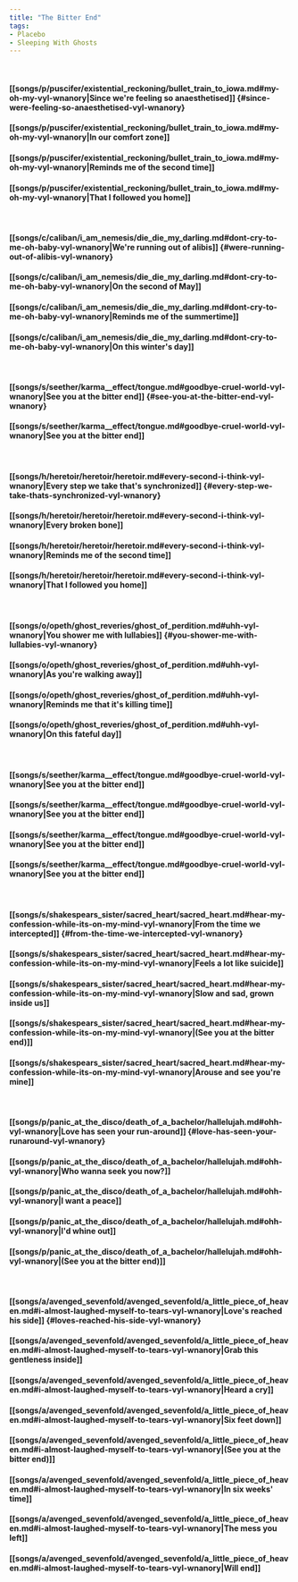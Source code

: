 ```yaml
---
title: "The Bitter End"
tags:
- Placebo
- Sleeping With Ghosts
---
```

&nbsp;
#### [[songs/p/puscifer/existential_reckoning/bullet_train_to_iowa.md#my-oh-my-vyl-wnanory|Since we're feeling so anaesthetised]] {#since-were-feeling-so-anaesthetised-vyl-wnanory}
#### [[songs/p/puscifer/existential_reckoning/bullet_train_to_iowa.md#my-oh-my-vyl-wnanory|In our comfort zone]]
#### [[songs/p/puscifer/existential_reckoning/bullet_train_to_iowa.md#my-oh-my-vyl-wnanory|Reminds me of the second time]]
#### [[songs/p/puscifer/existential_reckoning/bullet_train_to_iowa.md#my-oh-my-vyl-wnanory|That I followed you home]]
&nbsp;
#### [[songs/c/caliban/i_am_nemesis/die_die_my_darling.md#dont-cry-to-me-oh-baby-vyl-wnanory|We're running out of alibis]] {#were-running-out-of-alibis-vyl-wnanory}
#### [[songs/c/caliban/i_am_nemesis/die_die_my_darling.md#dont-cry-to-me-oh-baby-vyl-wnanory|On the second of May]]
#### [[songs/c/caliban/i_am_nemesis/die_die_my_darling.md#dont-cry-to-me-oh-baby-vyl-wnanory|Reminds me of the summertime]]
#### [[songs/c/caliban/i_am_nemesis/die_die_my_darling.md#dont-cry-to-me-oh-baby-vyl-wnanory|On this winter's day]]
&nbsp;
#### [[songs/s/seether/karma__effect/tongue.md#goodbye-cruel-world-vyl-wnanory|See you at the bitter end]] {#see-you-at-the-bitter-end-vyl-wnanory}
#### [[songs/s/seether/karma__effect/tongue.md#goodbye-cruel-world-vyl-wnanory|See you at the bitter end]]
&nbsp;
#### [[songs/h/heretoir/heretoir/heretoir.md#every-second-i-think-vyl-wnanory|Every step we take that's synchronized]] {#every-step-we-take-thats-synchronized-vyl-wnanory}
#### [[songs/h/heretoir/heretoir/heretoir.md#every-second-i-think-vyl-wnanory|Every broken bone]]
#### [[songs/h/heretoir/heretoir/heretoir.md#every-second-i-think-vyl-wnanory|Reminds me of the second time]]
#### [[songs/h/heretoir/heretoir/heretoir.md#every-second-i-think-vyl-wnanory|That I followed you home]]
&nbsp;
#### [[songs/o/opeth/ghost_reveries/ghost_of_perdition.md#uhh-vyl-wnanory|You shower me with lullabies]] {#you-shower-me-with-lullabies-vyl-wnanory}
#### [[songs/o/opeth/ghost_reveries/ghost_of_perdition.md#uhh-vyl-wnanory|As you're walking away]]
#### [[songs/o/opeth/ghost_reveries/ghost_of_perdition.md#uhh-vyl-wnanory|Reminds me that it's killing time]]
#### [[songs/o/opeth/ghost_reveries/ghost_of_perdition.md#uhh-vyl-wnanory|On this fateful day]]
&nbsp;
#### [[songs/s/seether/karma__effect/tongue.md#goodbye-cruel-world-vyl-wnanory|See you at the bitter end]]
#### [[songs/s/seether/karma__effect/tongue.md#goodbye-cruel-world-vyl-wnanory|See you at the bitter end]]
#### [[songs/s/seether/karma__effect/tongue.md#goodbye-cruel-world-vyl-wnanory|See you at the bitter end]]
#### [[songs/s/seether/karma__effect/tongue.md#goodbye-cruel-world-vyl-wnanory|See you at the bitter end]]
&nbsp;
#### [[songs/s/shakespears_sister/sacred_heart/sacred_heart.md#hear-my-confession-while-its-on-my-mind-vyl-wnanory|From the time we intercepted]] {#from-the-time-we-intercepted-vyl-wnanory}
#### [[songs/s/shakespears_sister/sacred_heart/sacred_heart.md#hear-my-confession-while-its-on-my-mind-vyl-wnanory|Feels a lot like suicide]]
#### [[songs/s/shakespears_sister/sacred_heart/sacred_heart.md#hear-my-confession-while-its-on-my-mind-vyl-wnanory|Slow and sad, grown inside us]]
#### [[songs/s/shakespears_sister/sacred_heart/sacred_heart.md#hear-my-confession-while-its-on-my-mind-vyl-wnanory|(See you at the bitter end)]]
#### [[songs/s/shakespears_sister/sacred_heart/sacred_heart.md#hear-my-confession-while-its-on-my-mind-vyl-wnanory|Arouse and see you're mine]]
&nbsp;
#### [[songs/p/panic_at_the_disco/death_of_a_bachelor/hallelujah.md#ohh-vyl-wnanory|Love has seen your run-around]] {#love-has-seen-your-runaround-vyl-wnanory}
#### [[songs/p/panic_at_the_disco/death_of_a_bachelor/hallelujah.md#ohh-vyl-wnanory|Who wanna seek you now?]]
#### [[songs/p/panic_at_the_disco/death_of_a_bachelor/hallelujah.md#ohh-vyl-wnanory|I want a peace]]
#### [[songs/p/panic_at_the_disco/death_of_a_bachelor/hallelujah.md#ohh-vyl-wnanory|I'd whine out]]
#### [[songs/p/panic_at_the_disco/death_of_a_bachelor/hallelujah.md#ohh-vyl-wnanory|(See you at the bitter end)]]
&nbsp;
#### [[songs/a/avenged_sevenfold/avenged_sevenfold/a_little_piece_of_heaven.md#i-almost-laughed-myself-to-tears-vyl-wnanory|Love's reached his side]] {#loves-reached-his-side-vyl-wnanory}
#### [[songs/a/avenged_sevenfold/avenged_sevenfold/a_little_piece_of_heaven.md#i-almost-laughed-myself-to-tears-vyl-wnanory|Grab this gentleness inside]]
#### [[songs/a/avenged_sevenfold/avenged_sevenfold/a_little_piece_of_heaven.md#i-almost-laughed-myself-to-tears-vyl-wnanory|Heard a cry]]
#### [[songs/a/avenged_sevenfold/avenged_sevenfold/a_little_piece_of_heaven.md#i-almost-laughed-myself-to-tears-vyl-wnanory|Six feet down]]
#### [[songs/a/avenged_sevenfold/avenged_sevenfold/a_little_piece_of_heaven.md#i-almost-laughed-myself-to-tears-vyl-wnanory|(See you at the bitter end)]]
#### [[songs/a/avenged_sevenfold/avenged_sevenfold/a_little_piece_of_heaven.md#i-almost-laughed-myself-to-tears-vyl-wnanory|In six weeks' time]]
#### [[songs/a/avenged_sevenfold/avenged_sevenfold/a_little_piece_of_heaven.md#i-almost-laughed-myself-to-tears-vyl-wnanory|The mess you left]]
#### [[songs/a/avenged_sevenfold/avenged_sevenfold/a_little_piece_of_heaven.md#i-almost-laughed-myself-to-tears-vyl-wnanory|Will end]]
